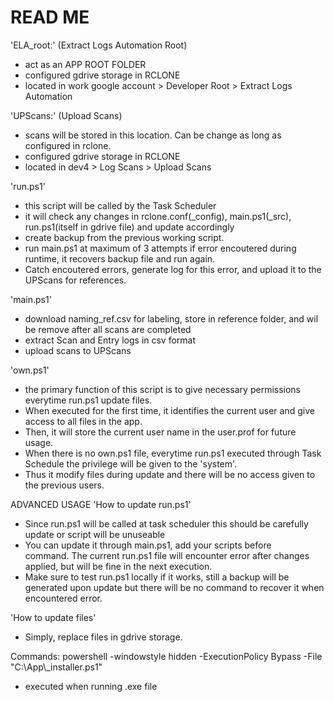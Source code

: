# READ ME
'ELA_root:' (Extract Logs Automation Root)
 - act as an APP ROOT FOLDER
 - configured gdrive storage in RCLONE 
 - located in work google account > Developer Root > Extract Logs Automation

'UPScans:' (Upload Scans)
 - scans will be stored in this location. Can be change as long as configured in rclone.
 - configured gdrive storage in RCLONE
 - located in dev4 > Log Scans > Upload Scans

'run.ps1'
 - this script will be called by the Task Scheduler
 - it will check any changes in rclone.conf(_config), main.ps1(_src), run.ps1(itself in gdrive file) and update accordingly
 - create backup from the previous working script.
 - run main.ps1 at maximum of 3 attempts if error encoutered during runtime, it recovers backup file and run again.
 - Catch encoutered errors, generate log for this error, and upload it to the UPScans for references.

'main.ps1'
 - download naming_ref.csv for labeling, store in reference folder, and wil be remove after all scans are completed
 - extract Scan and Entry logs in csv format
 - upload scans to UPScans

'own.ps1'
 - the primary function of this script is to give necessary permissions everytime run.ps1 update files.
 - When executed for the first time, it identifies the current user and give access to all files in the app.
 - Then, it will store the current user name in the user.prof for future usage.
 - When there is no own.ps1 file, everytime run.ps1 executed through Task Schedule the privilege will be given to the 'system'.
 - Thus it modify files during update and there will be no access given to the previous users.

ADVANCED USAGE
'How to update run.ps1'
 - Since run.ps1 will be called at task scheduler this should be carefully update or script will be unuseable
 - You can update it through main.ps1, add your scripts before <Main> command. The current run.ps1 file will encounter error after changes applied, but will be fine in the next execution.
 - Make sure to test run.ps1 locally if it works, still a backup will be generated upon update but there will be no command to recover it when encountered error.

'How to update files'
 - Simply, replace files in gdrive storage.


Commands:
powershell -windowstyle hidden -ExecutionPolicy Bypass -File "C:\App\\_installer.ps1"
- executed when running .exe file
